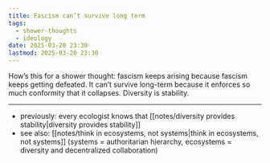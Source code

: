```yaml
---
title: Fascism can’t survive long term
tags:
  - shower-thoughts
  - ideology
date: 2025-03-20 23:30
lastmod: 2025-03-20 23:30
---
```

How’s this for a shower thought: fascism keeps arising because fascism keeps getting defeated. It can’t survive long-term because it enforces so much conformity that it collapses. Diversity is stability. 

---
- previously: every ecologist knows that [[notes/diversity provides stability|diversity provides stability]]
- see also: [[notes/think in ecosystems, not systems|think in ecosystems, not systems]] (systems = authoritarian hierarchy, ecosystems = diversity and decentralized collaboration)